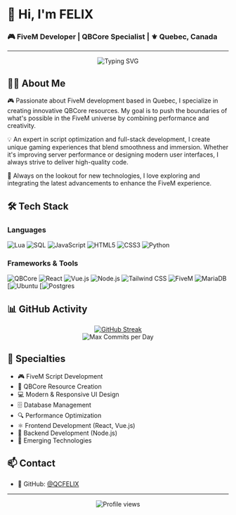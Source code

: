 # 👋 Hi, I'm FELIX

### 🎮 FiveM Developer | QBCore Specialist | ⚜️ Quebec, Canada

---

<div align="center">
  <img src="https://readme-typing-svg.demolab.com?font=Fira+Code&pause=1000&color=2C8EBB&center=true&vCenter=true&width=435&lines=FiveM+Developer;QBCore+Specialist;Full-Stack+Developer;Tech+Enthusiast" alt="Typing SVG" />
</div>

## 👨‍💻 About Me

🎮 Passionate about FiveM development based in Quebec, I specialize in creating innovative QBCore resources. My goal is to push the boundaries of what's possible in the FiveM universe by combining performance and creativity.

💡 An expert in script optimization and full-stack development, I create unique gaming experiences that blend smoothness and immersion. Whether it's improving server performance or designing modern user interfaces, I always strive to deliver high-quality code.

🚀 Always on the lookout for new technologies, I love exploring and integrating the latest advancements to enhance the FiveM experience. 

## 🛠️ Tech Stack

### Languages
![Lua](https://img.shields.io/badge/Lua-2C2D72?style=for-the-badge&logo=lua&logoColor=white)
![SQL](https://img.shields.io/badge/SQL-4479A1?style=for-the-badge&logo=mysql&logoColor=white)
![JavaScript](https://img.shields.io/badge/JavaScript-F7DF1E?style=for-the-badge&logo=javascript&logoColor=black)
![HTML5](https://img.shields.io/badge/HTML5-E34F26?style=for-the-badge&logo=html5&logoColor=white)
![CSS3](https://img.shields.io/badge/CSS3-1572B6?style=for-the-badge&logo=css3&logoColor=white)
![Python](https://img.shields.io/badge/Python-3776AB?style=for-the-badge&logo=python&logoColor=white)

### Frameworks & Tools
![QBCore](https://img.shields.io/badge/QBCore-000000?style=for-the-badge&logo=fivem&logoColor=white)
![React](https://img.shields.io/badge/React-20232A?style=for-the-badge&logo=react&logoColor=61DAFB)
![Vue.js](https://img.shields.io/badge/Vue.js-35495E?style=for-the-badge&logo=vue.js&logoColor=4FC08D)
![Node.js](https://img.shields.io/badge/Node.js-43853D?style=for-the-badge&logo=node.js&logoColor=white)
![Tailwind CSS](https://img.shields.io/badge/Tailwind_CSS-38B2AC?style=for-the-badge&logo=tailwind-css&logoColor=white)
![FiveM](https://img.shields.io/badge/FiveM-F40552?style=for-the-badge&logo=fivem&logoColor=white)
![MariaDB](https://img.shields.io/badge/MariaDB-003545?style=for-the-badge&logo=mariadb&logoColor=white)
[![Ubuntu](https://img.shields.io/badge/Ubuntu-E95420?logo=ubuntu&logoColor=white)
[![Postgres](https://img.shields.io/badge/Postgres-%23316192.svg?logo=postgresql&logoColor=white)



## 📊 GitHub Activity

<div align="center">
<a href="https://git.io/streak-stats">
  <img src="https://github-readme-streak-stats-versel.vercel.app?user=QCFELIX&theme=tokyonight&hide_border=true&border_radius=45&date_format=j%20M%5B%20Y%5D&card_width=500&card_height=250" alt="GitHub Streak" />
</a>
</div>

<div align="center">
  <img src="https://img.shields.io/badge/🔥_Most_Commits_In_One_Day-11-1a1b27?style=for-the-badge&labelColor=1a1b27&color=70a5fd" alt="Max Commits per Day" />
</div>

## 🌟 Specialties

- 🎮 FiveM Script Development
- 🔧 QBCore Resource Creation
- 💻 Modern & Responsive UI Design
- 🗄️ Database Management
- 🔍 Performance Optimization
- ⚛️ Frontend Development (React, Vue.js)
- 🔄 Backend Development (Node.js)
- 🚀 Emerging Technologies

## 📫 Contact

- 💼 GitHub: [@QCFELIX](https://github.com/QCFELIX)

---

<div align="center">
  <img src="https://komarev.com/ghpvc/?username=QCFELIX&color=blue&style=flat-square" alt="Profile views" />
</div>
